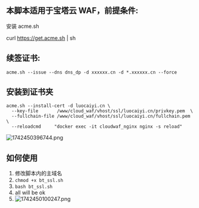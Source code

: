 ## 本脚本适用于宝塔云 WAF，前提条件:

安装 acme.sh

curl  https://get.acme.sh | sh

## 续签证书:

`acme.sh --issue --dns dns_dp -d xxxxxx.cn -d *.xxxxxx.cn --force`

## 安装到证书夹

`acme.sh --install-cert -d luocaiyi.cn \`<br />`  --key-file       /www/cloud_waf/vhost/ssl/luocaiyi.cn/privkey.pem  \`<br />`  --fullchain-file /www/cloud_waf/vhost/ssl/luocaiyi.cn/fullchain.pem \`<br />`  --reloadcmd     "docker exec -it cloudwaf_nginx nginx -s reload"`

![1742450396744.png](https://img.luocaiyi.cn/i/own/2025/03/20/67dbaee05d9a4.png)

## 如何使用

1. 修改脚本内的主域名
2. `chmod +x bt_ssl.sh`
3. `bash bt_ssl.sh`
4. all will be ok
5. ![1742450100247.png](https://img.luocaiyi.cn/i/own/2025/03/20/67dbadb975abd.png)<br />
